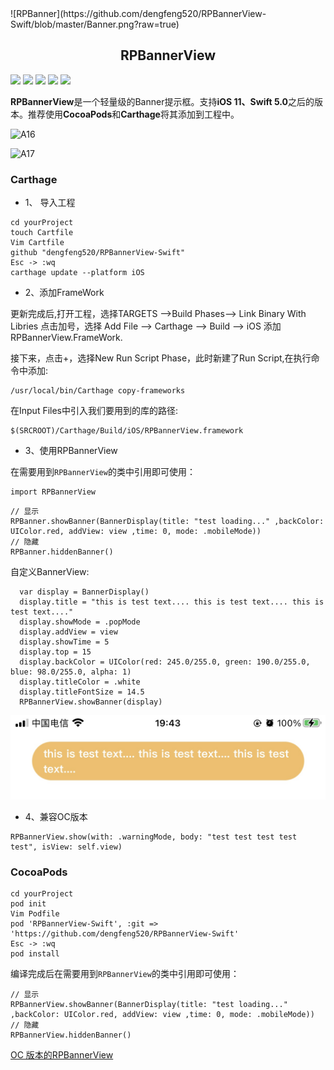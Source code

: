 <div>
![RPBanner](https://github.com/dengfeng520/RPBannerView-Swift/blob/master/Banner.png?raw=true)
</div>
<h2 align="center">RPBannerView</h2>

![](https://img.shields.io/badge/language-swift-orange.svg)
![](https://img.shields.io/cocoapods/l/RPBannerView-Swift.svg?style=flat)
![](https://img.shields.io/cocoapods/p/RPBannerView-Swift.svg?style=flat)
![](https://img.shields.io/cocoapods/v/RPBannerView-Swift.svg?style=flat)
![](https://img.shields.io/badge/carthage-v1.0-519dd9.svg)

**RPBannerView**是一个轻量级的Banner提示框。支持**iOS 11、Swift 5.0**之后的版本。推荐使用**CocoaPods**和**Carthage**将其添加到工程中。


![A16](https://p9-juejin.byteimg.com/tos-cn-i-k3u1fbpfcp/500920f90ca1485ca638e5db82af1771~tplv-k3u1fbpfcp-zoom-1.image)

![A17](https://p6-juejin.byteimg.com/tos-cn-i-k3u1fbpfcp/f002b0aecf144ce6a9265c2a3aab5d50~tplv-k3u1fbpfcp-zoom-1.image)

<h3>Carthage</h3>

* 1、 导入工程 

```
cd yourProject
touch Cartfile
Vim Cartfile
github "dengfeng520/RPBannerView-Swift"
Esc -> :wq
carthage update --platform iOS
```

* 2、添加FrameWork

更新完成后,打开工程，选择TARGETS -->Build Phases--> Link Binary With Libries 点击加号，选择 Add File --> Carthage --> Build --> iOS 添加RPBannerView.FrameWork.

接下来，点击+，选择New Run Script Phase，此时新建了Run Script,在执行命令中添加:

```
/usr/local/bin/Carthage copy-frameworks
```

在Input Files中引入我们要用到的库的路径:

```
$(SRCROOT)/Carthage/Build/iOS/RPBannerView.framework
```

* 3、使用RPBannerView

在需要用到`RPBannerView`的类中引用即可使用：

```
import RPBannerView
```

```
// 显示 
RPBanner.showBanner(BannerDisplay(title: "test loading..." ,backColor: UIColor.red, addView: view ,time: 0, mode: .mobileMode))
// 隐藏
RPBanner.hiddenBanner()
```

自定义BannerView:

```
  var display = BannerDisplay()
  display.title = "this is test text.... this is test text.... this is test text...."
  display.showMode = .popMode
  display.addView = view
  display.showTime = 5
  display.top = 15
  display.backColor = UIColor(red: 245.0/255.0, green: 190.0/255.0, blue: 98.0/255.0, alpha: 1)
  display.titleColor = .white
  display.titleFontSize = 14.5
  RPBannerView.showBanner(display)
```

![自定义View](https://github.com/dengfeng520/RPBannerView-Swift/blob/master/A18.jpg?raw=true)

* 4、兼容OC版本

```
RPBannerView.show(with: .warningMode, body: "test test test test test", isView: self.view)
```

<h3>CocoaPods</h3>

```
cd yourProject
pod init
Vim Podfile
pod 'RPBannerView-Swift', :git => 'https://github.com/dengfeng520/RPBannerView-Swift'
Esc -> :wq
pod install
```

编译完成后在需要用到`RPBannerView`的类中引用即可使用：

```
// 显示 
RPBannerView.showBanner(BannerDisplay(title: "test loading..." ,backColor: UIColor.red, addView: view ,time: 0, mode: .mobileMode))
// 隐藏
RPBannerView.hiddenBanner()
```



[OC 版本的RPBannerView](https://github.com/dengfeng520/RPBannerView)
